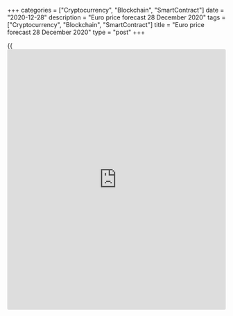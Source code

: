 +++
categories = ["Cryptocurrency", "Blockchain", "SmartContract"]
date = "2020-12-28"
description = "Euro price forecast 28 December 2020"
tags = ["Cryptocurrency", "Blockchain", "SmartContract"]
title = "Euro price forecast 28 December 2020"
type = "post"
+++

{{<iframe id="large-banner" src="https://www.bounty.group/#slide=3.0" width="100%" height="600" scrolling="no" style="border: 0px solid rgb(216, 221, 230); border-radius: 3px;">}}

2020-12-28

2020-12-28

Two scenarios to trade the euro. Forecast as of 28.12.2020Dmitri
Demidenko

Will the pandemic end in 2021? Who will control the U.S. Senate? The
answers to these questions will determine financial markets’ sentiment,
including the EURUSD. Let us discuss the Forex outlook and make up a
[EURUSD][1] trading plan.

## Fundamental euro forecast for a year

Place your new bets, ladies and gentlemen! The old ones have already
worked out! U.K. and EU reached a historic Brexit trade deal; Donald
Trump signed the $2.3 trillion COVID aid bill approved by Congress. The
uncertainty eased, which should have encouraged the EURUSD bulls.
However, the euro hasn’t yet continued the rally. Are the buyers still
celebrating Christmas, or is there another reason? The market can’t
exist without uncertainty. Investors are now concerned about other
problems. __ __

The reasons why Donald Trump changed his mind and signed the bill to
prevent government shutdown remain unknown. According to Reuters source
familiar with the matter, the US president was influenced by advisers
who saw no reason to refuse. Trump’s threat to block the bill made
[investor](https://www.fintechee.com/tutorial-for-forex-trading/investor-mode/)s worry and discouraged the[S&P 500][2] bulls. Therefore, after
the spending plan has been finally signed, the stock index should start
rising. However, [investor](https://www.fintechee.com/tutorial-for-forex-trading/investor-mode/)s could follow the principle ‘buy the rumor,
sell the [news](https://www.letsplayfx.com/blog/forex-news-website/).’

One could see how the principle works on the Brexit example. According
to Boris Johnson, the deal with the EU ended the political uncertainty
in the UK, setting the UK economy on the way to recovery from the
pandemic. So, the political environment has improved, uncertainty has
eased, the pound should have continued rising, but it failed to
consolidate above $1.36, as [investor](https://www.fintechee.com/tutorial-for-forex-trading/investor-mode/)s preferred to take profits.

Former bets have worked out. What's next? Investors now wonder if the
vaccines will defeat the COVID-19 pandemic and whether Joe Biden will
further expand the fiscal stimulus. The President-elect claims that the
$2.3 trillion aid package is just the beginning. If the money continues
flowing into the economy and financial markets, given the delayed effect
of the oil price growth, the financial world could face reflation, the
Fed’s interest rates could start rising, along with the bond market
rates, which will trigger mass sell-offs in the US stock market.

### Dynamics of oil and inflation expectations

 _Source_ _: Nordea Markets_

This scenario, first of all, depends on whether Democrats will control
the Senate, which will be announced in January. Otherwise, Republicans
will set back Joe Biden's plans.

### [EURUSD][1] trading plan for a year

Therefore, we could more or less anticipate the EURUSD trend only in the
middle of the winter. If there are new fiscal stimuli, reflation, and a
change in the Fed’s [policy](https://www.fintechee.com/policy/), the euro-dollar in the second half of 2021
could follow the pattern of 2017 and turn down after reaching the zone
of 1.25-1.27



 _Source_ _: Nordea Markets_

Otherwise, if the Fed will hold the interest rates low, the euro could
reach the level of $1.3 in 2021. The euro's major growth driver will be
the victory over the pandemic, rapid recovery of the global economy and
international trade, and easing of the political and geopolitical risks.



## Price chart of EURUSD in real time mode

The content of this article reflects the author’s opinion and does not
necessarily reflect the official position of LiteForex. The material
published on this page is provided for informational purposes only and
should not be considered as the provision of investment advice for the
purposes of Directive 2004/39/EC.

Rate this article:

{{value}}

( {{count}} {{title}} )

   1. my.liteforex.com/trading/chart?symbol=EURUSD&returnUrl=true
   2. my.liteforex.com/trading/chart?symbol=SPX&returnUrl=true